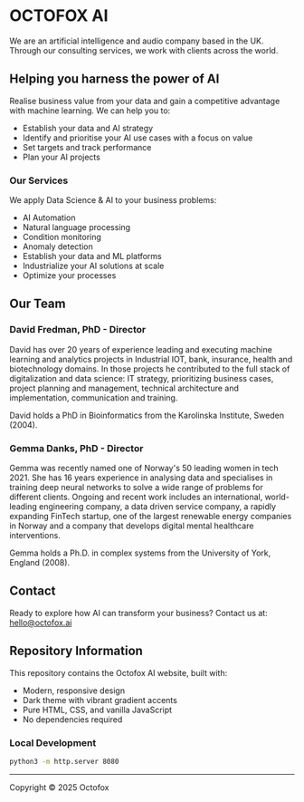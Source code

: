 # OCTOFOX AI

We are an artificial intelligence and audio company based in the UK. Through our consulting services, we work with clients across the world.

## Helping you harness the power of AI

Realise business value from your data and gain a competitive advantage with machine learning. We can help you to:

- Establish your data and AI strategy
- Identify and prioritise your AI use cases with a focus on value
- Set targets and track performance
- Plan your AI projects

### Our Services

We apply Data Science & AI to your business problems:
- AI Automation
- Natural language processing
- Condition monitoring
- Anomaly detection
- Establish your data and ML platforms
- Industrialize your AI solutions at scale
- Optimize your processes

## Our Team

### David Fredman, PhD - Director
David has over 20 years of experience leading and executing machine learning and analytics projects in Industrial IOT, bank, insurance, health and biotechnology domains. In those projects he contributed to the full stack of digitalization and data science: IT strategy, prioritizing business cases, project planning and management, technical architecture and implementation, communication and training.

David holds a PhD in Bioinformatics from the Karolinska Institute, Sweden (2004).

### Gemma Danks, PhD - Director
Gemma was recently named one of Norway's 50 leading women in tech 2021. She has 16 years experience in analysing data and specialises in training deep neural networks to solve a wide range of problems for different clients. Ongoing and recent work includes an international, world-leading engineering company, a data driven service company, a rapidly expanding FinTech startup, one of the largest renewable energy companies in Norway and a company that develops digital mental healthcare interventions.

Gemma holds a Ph.D. in complex systems from the University of York, England (2008).

## Contact

Ready to explore how AI can transform your business? Contact us at: [hello@octofox.ai](mailto:hello@octofox.ai)

## Repository Information

This repository contains the Octofox AI website, built with:
- Modern, responsive design
- Dark theme with vibrant gradient accents
- Pure HTML, CSS, and vanilla JavaScript
- No dependencies required

### Local Development
```bash
python3 -m http.server 8080
```

---
Copyright © 2025 Octofox
